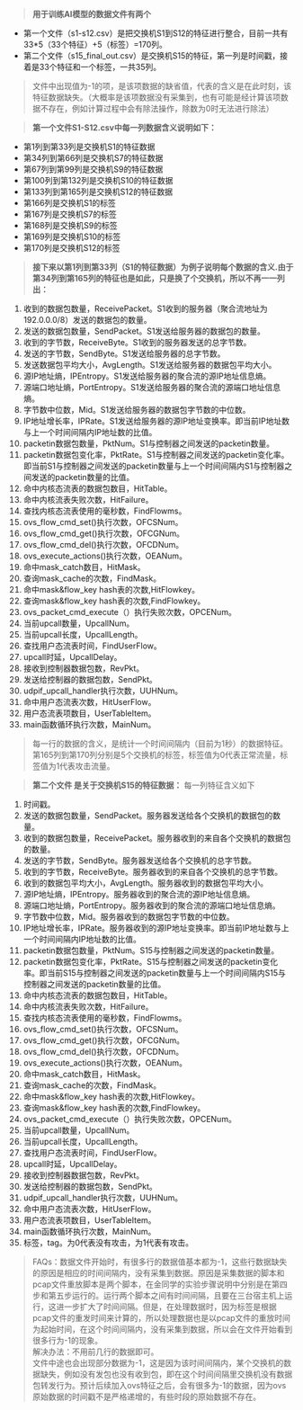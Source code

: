 ﻿> **用于训练AI模型的数据文件有两个**

 - 第一个文件（s1-s12.csv）是把交换机S1到S12的特征进行整合，目前一共有33*5（33个特征）+5（标签）=170列。
 - 第二个文件（s15_final_out.csv）是交换机S15的特征，第一列是时间戳，接着是33个特征和一个标签，一共35列。

 

> 文件中出现值为-1的项，是该项数据的缺省值，代表的含义是在此时刻，该特征数据缺失。（大概率是该项数据没有采集到，也有可能是经计算该项数据不存在，例如计算过程中会有除法操作，除数为0时无法进行除法）

> **第一个文件S1-S12.csv中每一列数据含义说明如下：**

 - 第1列到第33列是交换机S1的特征数据
 - 第34列到第66列是交换机S7的特征数据
 - 第67列到第99列是交换机S9的特征数据
 - 第100列到第132列是交换机S10的特征数据
 - 第133列到第165列是交换机S12的特征数据
 - 第166列是交换机S1的标签
 - 第167列是交换机S7的标签
 - 第168列是交换机S9的标签
 - 第169列是交换机S10的标签
 - 第170列是交换机S12的标签
 

> **接下来以第1列到第33列（S1的特征数据）为例子说明每个数据的含义.由于第34列到第165列的特征也是如此，只是换了个交换机，所以不再一一列出：**

 1. 收到的数据包数量，ReceivePacket。S1收到的服务器（聚合流地址为192.0.0.0/8）发送的数据包的数量。
 2. 发送的数据包数量，SendPacket。S1发送给服务器的数据包的数量。
 3. 收到的字节数，ReceiveByte。S1收到的服务器发送的总字节数。
 4. 发送的字节数，SendByte。S1发送给服务器的总字节数。
 5. 发送数据包平均大小，AvgLength。S1发送给服务器的数据包平均大小。
 6. 源IP地址熵，IPEntropy。S1发送给服务器的聚合流的源IP地址信息熵。
 7. 源端口地址熵，PortEntropy。S1发送给服务器的聚合流的源端口地址信息熵。
 8. 字节数中位数，Mid。S1发送给服务器的数据包字节数的中位数。
 9. IP地址增长率，IPRate。S1发送给服务器的源IP地址变换率。即当前IP地址数与上一个时间间隔内IP地址数的比值。
 10. packetin数据包数量，PktNum。S1与控制器之间发送的packetin数量。
 11. packetin数据包变化率，PktRate。S1与控制器之间发送的packetin变化率。即当前S1与控制器之间发送的packetin数量与上一个时间间隔内S1与控制器之间发送的packetin数量的比值。
 12. 命中内核态流表的数据包数目，HitTable。
 13. 命中内核流表失败次数，HitFailure。
 14. 查找内核态流表使用的毫秒数，FindFlowms。
 15. ovs_flow_cmd_set()执行次数，OFCSNum。
 16. ovs_flow_cmd_get()执行次数，OFCGNum。
 17. ovs_flow_cmd_del()执行次数，OFCDNum。
 18. ovs_execute_actions()执行次数，OEANum。
 19. 命中mask_catch数目，HitMask。
 20. 查询mask_cache的次数，FindMask。
 21. 命中mask&flow_key hash表的次数,HitFlowkey。
 22. 查询mask&flow_key hash表的次数,FindFlowkey。
 23. ovs_packet_cmd_execute（）执行失败次数，OPCENum。
 24. 当前upcall数量，UpcallNum。
 25. 当前upcall长度，UpcallLength。
 26. 查找用户态流表时间，FindUserFlow。
 27. upcall时延，UpcallDelay。
 28. 接收到控制器数据包数，RevPkt。
 29. 发送给控制器的数据包数，SendPkt。
 30. udpif_upcall_handler执行次数，UUHNum。
 31.  命中用户态流表次数，HitUserFlow。
 32. 用户态流表项数目，UserTableItem。
 33. main函数循环执行次数，MainNum。

> 每一行的数据的含义，是统计一个时间间隔内（目前为1秒）的数据特征。<br>第165列到第170列分别是5个交换机的标签，标签值为0代表正常流量，标签值为1代表攻击流量。

>**第二个文件 是关于交换机S15的特征数据：** 每一列特征含义如下
 1. 时间戳。
 2. 发送的数据包数量，SendPacket。服务器发送给各个交换机的数据包的数量。
 3. 收到的数据包数量，ReceivePacket。服务器收到的来自各个交换机的数据包的数量。
 4. 发送的字节数，SendByte。服务器发送给各个交换机的总字节数。
 5. 收到的字节数，ReceiveByte。服务器收到的来自各个交换机的总字节数。
 6. 收到的数据包平均大小，AvgLength。服务器收到的数据包平均大小。
 7. 源IP地址熵，IPEntropy。服务器收到的聚合流的源IP地址信息熵。
 8. 源端口地址熵，PortEntropy。服务器收到的聚合流的源端口地址信息熵。
 9. 字节数中位数，Mid。服务器收到的数据包字节数的中位数。
 10. IP地址增长率，IPRate。服务器收到的源IP地址变换率。即当前IP地址数与上一个时间间隔内IP地址数的比值。
 11. packetin数据包数量，PktNum。S15与控制器之间发送的packetin数量。
 12. packetin数据包变化率，PktRate。S15与控制器之间发送的packetin变化率。即当前S15与控制器之间发送的packetin数量与上一个时间间隔内S15与控制器之间发送的packetin数量的比值。
 13.  命中内核态流表的数据包数目，HitTable。
 14. 命中内核流表失败次数，HitFailure。
 15. 查找内核态流表使用的毫秒数，FindFlowms。
 16. ovs_flow_cmd_set()执行次数，OFCSNum。
 17. ovs_flow_cmd_get()执行次数，OFCGNum。
 18. ovs_flow_cmd_del()执行次数，OFCDNum。
 19. ovs_execute_actions()执行次数，OEANum。
 20. 命中mask_catch数目，HitMask。
 21. 查询mask_cache的次数，FindMask。
 22. 命中mask&flow_key hash表的次数,HitFlowkey。
 23. 查询mask&flow_key hash表的次数,FindFlowkey。
 24. ovs_packet_cmd_execute（）执行失败次数，OPCENum。
 25. 当前upcall数量，UpcallNum。
 26. 当前upcall长度，UpcallLength。
 27. 查找用户态流表时间，FindUserFlow。
 28. upcall时延，UpcallDelay。
 29. 接收到控制器数据包数，RevPkt。
 30. 发送给控制器的数据包数，SendPkt。
 31. udpif_upcall_handler执行次数，UUHNum。
 32.  命中用户态流表次数，HitUserFlow。
 33. 用户态流表项数目，UserTableItem。
 34. main函数循环执行次数，MainNum。
 35. 标签，tag。为0代表没有攻击，为1代表有攻击。
> FAQs：数据文件开始时，有很多行的数据值基本都为-1，这些行数据缺失的原因是相应的时间间隔内，没有采集到数据。原因是采集数据的脚本和pcap文件重放脚本是两个脚本，在金同学的实验步骤说明中分别是在第四步和第五步运行的。运行两个脚本之间有时间间隔，且要在三台宿主机上运行，这进一步扩大了时间间隔。但是，在处理数据时，因为标签是根据pcap文件的重发时间来计算的，所以处理数据也是以pcap文件的重放时间为起始时间，在这个时间间隔内，没有采集到数据，所以会在文件开始看到很多行为-1的现象。<br>解决办法：不用前几行的数据即可。<br>
> 文件中途也会出现部分数据为-1，这是因为该时间间隔内，某个交换机的数据缺失，例如没有发包也没有收到包，即在这个时间间隔里交换机没有数据包转发行为。预计后续加入ovs特征之后，会有很多为-1的数据，因为ovs原始数据的时间戳不是严格递增的，有些时段的原始数据不存在。

 
  


